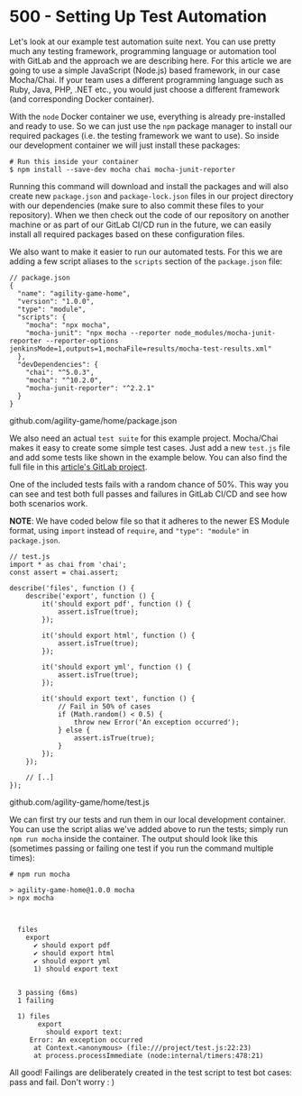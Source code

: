 # 500 - Setting Up Test Automation

Let's look at our example test automation suite next. You can use pretty much any testing framework, programming language or automation tool with GitLab and the approach we are describing here. For this article we are going to use a simple JavaScript (Node.js) based framework, in our case Mocha/Chai. If your team uses a different programming language such as Ruby, Java, PHP, .NET etc., you would just choose a different framework (and corresponding Docker container).

With the ```node``` Docker container we use, everything is already pre-installed and ready to use. So we can just use the ```npm``` package manager to install our required packages (i.e. the testing framework we want to use). So inside our development container we will just install these packages:

```
# Run this inside your container
$ npm install --save-dev mocha chai mocha-junit-reporter
```

Running this command will download and install the packages and will also create new ```package.json``` and ```package-lock.json``` files in our project directory with our dependencies (make sure to also commit these files to your repository). When we then check out the code of our repository on another machine or as part of our GitLab CI/CD run in the future, we can easily install all required packages based on these configuration files.

We also want to make it easier to run our automated tests. For this we are adding a few script aliases to the ```scripts``` section of the ```package.json``` file:

```
// package.json
{
  "name": "agility-game-home",
  "version": "1.0.0",
  "type": "module",
  "scripts": {
    "mocha": "npx mocha",
    "mocha-junit": "npx mocha --reporter node_modules/mocha-junit-reporter --reporter-options jenkinsMode=1,outputs=1,mochaFile=results/mocha-test-results.xml"
  },
  "devDependencies": {
    "chai": "^5.0.3",
    "mocha": "^10.2.0",
    "mocha-junit-reporter": "^2.2.1"
  }
}
```
github.com/agility-game/home/package.json

We also need an actual ```test suite``` for this example project. Mocha/Chai makes it easy to create some simple test cases. Just add a new ```test.js``` file and add some tests like shown in the example below. You can also find the full file in this [article's GitLab project](https://gitlab.com/testmoapp/example-gitlab-automation).

One of the included tests fails with a random chance of 50%. This way you can see and test both full passes and failures in GitLab CI/CD and see how both scenarios work.

**NOTE**: We have coded below file so that it adheres to the newer ES Module format, using ```import``` instead of ```require```, and ```"type": "module"``` in ```package.json```.

```
// test.js
import * as chai from 'chai';
const assert = chai.assert;

describe('files', function () {
    describe('export', function () {
        it('should export pdf', function () {
            assert.isTrue(true);
        });

        it('should export html', function () {
            assert.isTrue(true);
        });

        it('should export yml', function () {
            assert.isTrue(true);
        });

        it('should export text', function () {
            // Fail in 50% of cases
            if (Math.random() < 0.5) {
                throw new Error('An exception occurred');
            } else {
                assert.isTrue(true);
            }
        });
    });
	
	// [..]
});
```

github.com/agility-game/home/test.js

We can first try our tests and run them in our local development container. You can use the script alias we've added above to run the tests; simply run ```npm run mocha``` inside the container. The output should look like this (sometimes passing or failing one test if you run the command multiple times):

```
# npm run mocha

> agility-game-home@1.0.0 mocha
> npx mocha



  files
    export
      ✔ should export pdf
      ✔ should export html
      ✔ should export yml
      1) should export text


  3 passing (6ms)
  1 failing

  1) files
       export
         should export text:
     Error: An exception occurred
      at Context.<anonymous> (file:///project/test.js:22:23)
      at process.processImmediate (node:internal/timers:478:21)
```

All good! Failings are deliberately created in the test script to test bot cases: pass and fail. Don't worry : )
